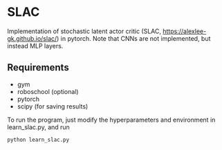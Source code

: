 # SLAC
Implementation of stochastic latent actor critic (SLAC, https://alexlee-gk.github.io/slac/) in pytorch. Note that CNNs are not implemented, but instead MLP layers.


## Requirements
- gym
- roboschool (optional)
- pytorch
- scipy (for saving results)

To run the program, just modify the hyperparameters and environment in learn_slac.py, and run 
```
python learn_slac.py
```
